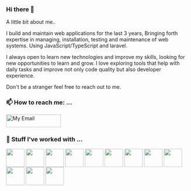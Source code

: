 ### Hi there 👋

A little bit about me..

I build and maintain web applications for the last 3 years, Bringing forth expertise in managing, installation, testing
and maintenance of web systems. Using JavaScript/TypeScript and laravel.

I always open to learn new technologies and improve my skills, looking for new opportunities to learn and grow.
I love exploring tools that help with daily tasks and improve not only code quality but also developer experience.

Don't be a stranger feel free to reach out to me.

### 📫 How to reach me: ...
<a href="mailto:pablodavi81@gmail.com" target="_blank">
    <img src="https://img.shields.io/badge/Gmail-D14836?style=for-the-badge&logo=gmail&logoColor=white" alt="My Email" width="150" height="35">
</a>

### 🔭 Stuff I've worked with ...
<img align="left" height="50" width="50" style="margin-right: 4px" src="https://cdn.jsdelivr.net/gh/devicons/devicon@latest/icons/laravel/laravel-original-wordmark.svg" />
<img align="left" height="50" width="50" style="margin-right: 4px" src="https://cdn.jsdelivr.net/gh/devicons/devicon@latest/icons/typescript/typescript-original.svg" />
<img align="left" height="50" width="50" style="margin-right: 4px" src="https://cdn.jsdelivr.net/gh/devicons/devicon@latest/icons/nodejs/nodejs-original.svg" />
<img align="left" height="50" width="50" style="margin-right: 4px" src="https://cdn.jsdelivr.net/gh/devicons/devicon@latest/icons/html5/html5-original.svg" />
<img align="left" height="50" width="50" style="margin-right: 4px" src="https://cdn.jsdelivr.net/gh/devicons/devicon@latest/icons/css3/css3-original.svg" />
<img align="left" height="50" width="50" style="margin-right: 4px" src="https://cdn.jsdelivr.net/gh/devicons/devicon@latest/icons/javascript/javascript-original.svg" />
<img align="left" height="50" width="50" style="margin-right: 4px" src="https://cdn.jsdelivr.net/gh/devicons/devicon@latest/icons/react/react-original.svg" />
<img align="left" height="50" width="50" style="margin-right: 4px" src="https://cdn.jsdelivr.net/gh/devicons/devicon@latest/icons/vuejs/vuejs-original.svg" />
<img align="left" height="50" width="50" style="margin-right: 4px" src="https://cdn.jsdelivr.net/gh/devicons/devicon@latest/icons/nodejs/nodejs-original.svg" />
<img align="left" height="50" width="50" style="margin-right: 4px" src="https://cdn.jsdelivr.net/gh/devicons/devicon@latest/icons/jest/jest-plain.svg" />
<img align="left" height="50" width="50" style="margin-right: 4px" src="https://cdn.jsdelivr.net/gh/devicons/devicon@latest/icons/amazonwebservices/amazonwebservices-original-wordmark.svg" />
<img align="left" height="50" width="50" style="margin-right: 4px" src="https://cdn.jsdelivr.net/gh/devicons/devicon@latest/icons/docker/docker-original.svg" />
<br/>


